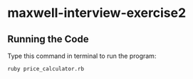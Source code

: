 # maxwell-interview-exercise2

## Running the Code

Type this command in terminal to run the program:

```
ruby price_calculator.rb
```